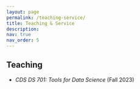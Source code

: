 ```yaml
---
layout: page
permalink: /teaching-service/
title: Teaching & Service
description: 
nav: true
nav_order: 5
---
```


## Teaching

- *CDS DS 701: Tools for Data Science* (Fall 2023)
